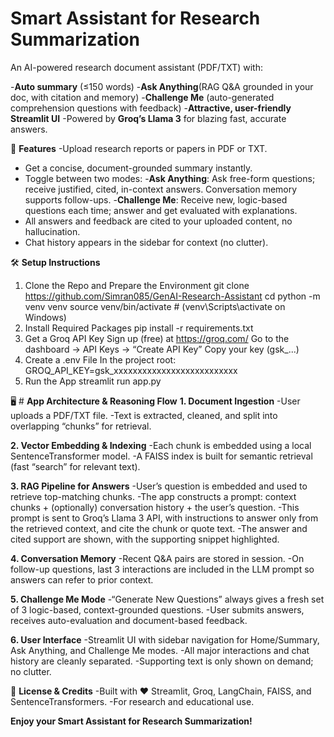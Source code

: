 # Smart Assistant for Research Summarization
An AI-powered research document assistant (PDF/TXT) with:

 -**Auto summary** (≤150 words)
 -**Ask Anything**(RAG Q&A grounded in your doc, with citation and memory)
 -**Challenge Me** (auto-generated comprehension questions with feedback)
 -**Attractive, user-friendly Streamlit UI**
 -Powered by **Groq’s Llama 3** for blazing fast, accurate answers.

🚀 **Features**
-Upload research reports or papers in PDF or TXT.
- Get a concise, document-grounded summary instantly.
- Toggle between two modes:
    -**Ask Anything**: Ask free-form questions; receive justified, cited, in-context answers. Conversation memory supports follow-ups.
    -**Challenge Me**: Receive new, logic-based questions each time; answer and get evaluated with explanations.
- All answers and feedback are cited to your uploaded content, no hallucination.
- Chat history appears in the sidebar for context (no clutter).

🛠️ **Setup Instructions**
1. Clone the Repo and Prepare the Environment
   git clone https://github.com/Simran085/GenAI-Research-Assistant
   cd <your-project-folder>
   python -m venv venv
   source venv/bin/activate  # (venv\Scripts\activate on Windows)
2. Install Required Packages
   pip install -r requirements.txt
3. Get a Groq API Key
   Sign up (free) at https://groq.com/
   Go to the dashboard → API Keys → “Create API Key”
   Copy your key (gsk_...) 
4. Create a .env File
   In the project root:
   GROQ_API_KEY=gsk_xxxxxxxxxxxxxxxxxxxxxxxxxx
5. Run the App
   streamlit run app.py
   
🖥️ # **App Architecture & Reasoning Flow**
**1. Document Ingestion**
-User uploads a PDF/TXT file.
-Text is extracted, cleaned, and split into overlapping “chunks” for retrieval.

**2. Vector Embedding & Indexing**
-Each chunk is embedded using a local SentenceTransformer model.
-A FAISS index is built for semantic retrieval (fast “search” for relevant text).

**3. RAG Pipeline for Answers**
-User’s question is embedded and used to retrieve top-matching chunks.
-The app constructs a prompt: context chunks + (optionally) conversation history + the user’s question.
-This prompt is sent to Groq’s Llama 3 API, with instructions to answer only from the retrieved context, and cite the chunk or quote text.
-The answer and cited support are shown, with the supporting snippet highlighted.

**4. Conversation Memory**
-Recent Q&A pairs are stored in session.
-On follow-up questions, last 3 interactions are included in the LLM prompt so answers can refer to prior context.

**5. Challenge Me Mode**
-“Generate New Questions” always gives a fresh set of 3 logic-based, context-grounded questions.
-User submits answers, receives auto-evaluation and document-based feedback.

**6. User Interface**
-Streamlit UI with sidebar navigation for Home/Summary, Ask Anything, and Challenge Me modes.
-All major interactions and chat history are cleanly separated.
-Supporting text is only shown on demand; no clutter.

🤝 **License & Credits**
-Built with ❤️ Streamlit, Groq, LangChain, FAISS, and SentenceTransformers.
-For research and educational use.

**Enjoy your Smart Assistant for Research Summarization!**
